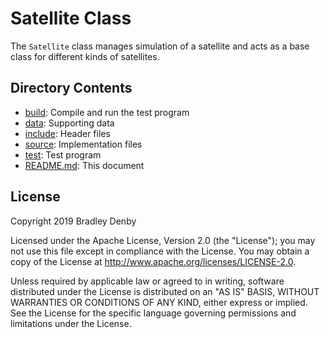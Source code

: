 # Satellite Class

The `Satellite` class manages simulation of a satellite and acts as a base class
for different kinds of satellites.

## Directory Contents

* [build](build/README.md): Compile and run the test program
* [data](data/README.md): Supporting data
* [include](include/Satellite.hpp): Header files
* [source](source/Satellite.cpp): Implementation files
* [test](test/test-satellite.cpp): Test program
* [README.md](README.md): This document

## License

Copyright 2019 Bradley Denby

Licensed under the Apache License, Version 2.0 (the "License"); you may not use
this file except in compliance with the License. You may obtain a copy of the
License at <http://www.apache.org/licenses/LICENSE-2.0>.

Unless required by applicable law or agreed to in writing, software distributed
under the License is distributed on an "AS IS" BASIS, WITHOUT WARRANTIES OR
CONDITIONS OF ANY KIND, either express or implied. See the License for the
specific language governing permissions and limitations under the License.
